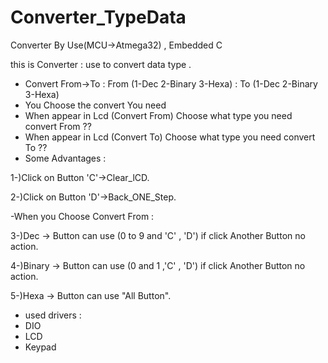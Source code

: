 # Converter_TypeData
Converter By Use(MCU->Atmega32) , Embedded C

this is Converter : use to convert data type .
- Convert From->To : From (1-Dec 2-Binary 3-Hexa) : To (1-Dec 2-Binary 3-Hexa)
- You Choose the convert You need
- When appear in Lcd (Convert From) Choose what type you need convert From ??
- When appear in Lcd (Convert To) Choose what type you need convert To ??
- Some Advantages :
 
1-)Click on Button 'C'->Clear_lCD. 

2-)Click on Button 'D'->Back_ONE_Step.
  
-When you Choose Convert From :

3-)Dec -> Button can use (0 to 9 and 'C' , 'D') if click Another Button no action.

4-)Binary -> Button can use (0 and 1 ,'C' , 'D') if click Another Button no action.

5-)Hexa ->  Button can use "All Button".

- used drivers : 
 - DIO 
 - LCD 
 - Keypad
   

